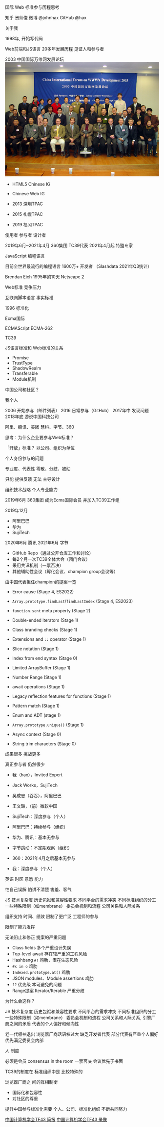 国际 Web 标准参与历程思考

知乎 贺师俊
微博 @johnhax
GitHub @hax

关于我

1998年,
开始写代码
<!-- 早于有「Web前端」 -->

Web前端和JS语言
20多年发展历程
见证人和参与者

2003 中国国际万维网发展论坛
![CIFWeb03](cifweb03_117a.jpeg)

- HTML5 Chinese IG
- Chinese Web IG

- 2013 深圳TPAC
- 2015 札幌TPAC
- 2019 福冈TPAC

使用者
参与者
设计者

2019年6月~2021年4月
360集团 TC39代表
2021年4月起 特邀专家

JavaScript
编程语言

目前全世界最流行的编程语言
1600万+ 开发者
（Slashdata 2021年Q3统计）

Brendan Eich
1995年的10天
Netscape 2

<!-- 与其他编程语言不同 -->
Web标准
竞争压力
<!-- 浏览器大战 微软 -->

<!-- 尽管并不稳定 -->
互联网脚本语言
事实标准

1996 标准化

Ecma国际
<!-- ECMA => Ecma国际 -->
ECMAScript
ECMA-262
<!-- JavaScript商标 -->
TC39

JS语言标准和
Web标准的关系

- Promise
- TrustType
- ShadowRealm
- Transferable
- Module机制

中国公司和社区？

我个人

2006 开始参与（邮件列表）
2016 日常参与（GitHub）
2017年中 发现问题
2018年底 游说中国科技公司

阿里、腾讯、美团
慧科、字节、360

思考：为什么企业要参与Web标准？

「开放」标准？
以公司、组织为单位

个人身份参与的问题

专业度、代表性
零散、分歧、被动

只能 提供反馈
无法 主导设计

组织技术战略
个人专业能力
<!-- 结合 -->

2019年6月 360集团
成为Ecma国际会员
并加入TC39工作组

2019年12月
- 阿里巴巴
- 华为
- SujiTech

2020年6月 腾讯
2021年6月 字节

- GitHub Repo（通过公开仓库工作和讨论）
- 每2个月一次TC39全体大会（闭门会议）
- 采用共识机制（一票否决）
- 其他辅助性会议（孵化会议、champion group会议等）

由中国代表担任champion的提案一览

- Error cause (Stage 4, ES2022)
- `Array.prototype.findLast`/`findLastIndex` (Stage 4, ES2023)

- `function.sent` meta property (Stage 2)
- Double-ended iterators (Stage 1)
- Class branding checks (Stage 1)
- Extensions and `::` operator (Stage 1)
- Slice notation (Stage 1)
- Index from end syntax (Stage 0)

- Limited ArrayBuffer (Stage 1)
- Number Range (Stage 1)
- await operations (Stage 1)
- Legacy reflection features for functions (Stage 1)
- Pattern match (Stage 1)
- Enum and ADT (stage 1)

- `Array.prototype.unique()` (Stage 1)
- Async context (Stage 0)
- String trim characters (Stage 0)

成果很多
挑战更多

真正参与者
仍然很少

- 我（hax），Invited Expert
- Jack Works，SujiTech
- 吴成忠（吞吞），阿里巴巴
- 王文璐，（前）微软中国

- SujiTech：深度参与（个人）
- 阿里巴巴：持续参与（组织）
- 华为、腾讯：基本无参与
- 字节跳动：不定期观察（组织）
- 360：2021年4月之后基本无参与
- 我：深度参与（个人）

英语 时区
意愿 能力

怕自己误解
怕讲不清楚
害羞、客气

JS 技术复杂度
历史包袱和兼容性要求
不同平台的需求冲突
不同标准组织的分工
一些特殊限制（如membrane）
委员会机制和流程
公司关系和人际关系

组织支持
时间、绩效
限制了更广泛
工程师的参与

限制了能力发挥

无法阻止和修正
提案的严重问题

- Class fields 多个严重设计失误
- Top-level await 存在较严重的工程风险
- Hashbang `#!` 鸡肋，潜在生态风险
- `#x in o` 鸡肋
- `Indexed.prototype.at()` 鸡肋
- JSON modules、Module assertions 鸡肋
- `??` 优先级 本可避免的问题
- Range提案 Iterator/Iterable 严重分歧

为什么会这样？

JS 技术复杂度
历史包袱和兼容性要求
不同平台的需求冲突
不同标准组织的分工
一些特殊限制（如membrane）
委员会机制和流程
公司关系和人际关系,
引擎厂商之间的矛盾
代表的个人偏好和倾向性

老一代领袖退出
浏览器厂商话语权过大
缺乏开发者代表
部分代表有严重个人偏好
优先满足委员会内部

人
制度

必须是会员
consensus in the room
一票否决
会议优先于书面

TC39的制度在
标准组织中是
比较特殊的

浏览器厂商之
间的互相制衡

- 国际化和包容性
- 对社区的尊重

提升中国参与标准化需要
个人、公司、标准化组织
不断共同努力

[中国计算机学会TF43 简报](https://johnhax.net/2021/js-cn/slide#72)
[中国计算机学会TF43 录像](https://dl.ccf.org.cn/video/videoDetail.html?_ack=1&id=5578915538241536)
